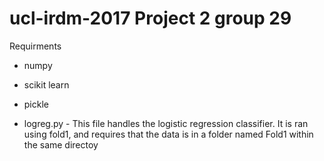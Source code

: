 # ucl-irdm-2017 Project 2 group 29

Requirments
* numpy
* scikit learn
* pickle

* logreg.py - This file handles the logistic regression classifier. It is ran using fold1, and requires that the data is in a folder named Fold1 within the same directoy
 
